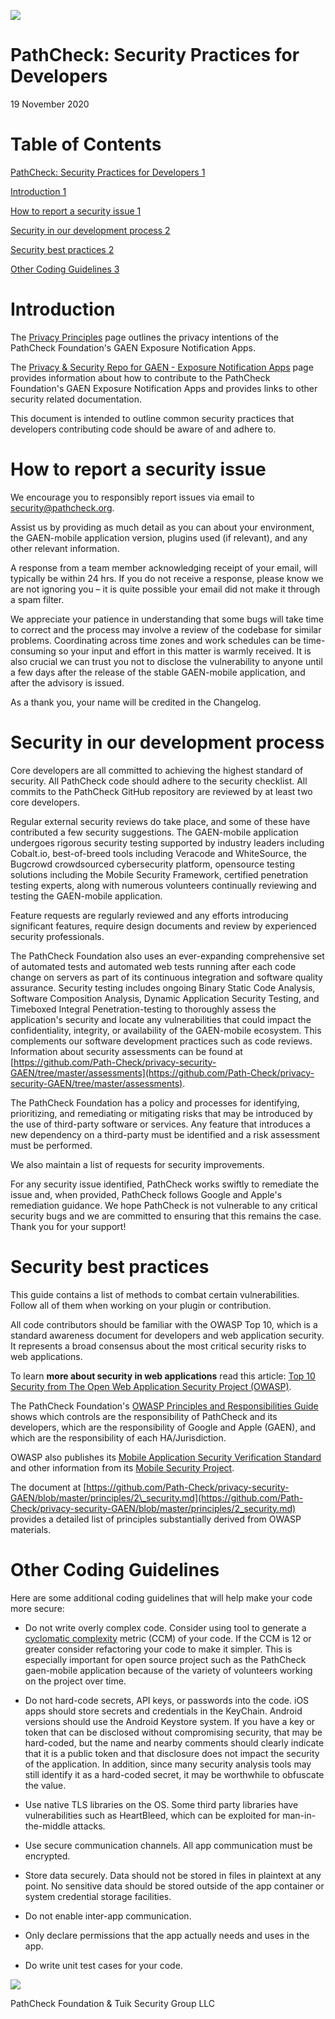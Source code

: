![](RackMultipart20201125-4-cadnvf_html_5ebd433fc02f9ab9.png)

# PathCheck: Security Practices for Developers

19 November 2020

# Table of Contents

[PathCheck: Security Practices for Developers 1](#_Toc56688686)

[Introduction 1](#_Toc56688687)

[How to report a security issue 1](#_Toc56688688)

[Security in our development process 2](#_Toc56688689)

[Security best practices 2](#_Toc56688690)

[Other Coding Guidelines 3](#_Toc56688691)

# Introduction

The [Privacy Principles](https://github.com/Path-Check/privacy-security-GAEN/blob/master/principles/1_Privacy.md) page outlines the privacy intentions of the PathCheck Foundation&#39;s GAEN Exposure Notification Apps.

The [Privacy &amp; Security Repo for GAEN - Exposure Notification Apps](https://github.com/Path-Check/privacy-security-GAEN) page provides information about how to contribute to the PathCheck Foundation&#39;s GAEN Exposure Notification Apps and provides links to other security related documentation.

This document is intended to outline common security practices that developers contributing code should be aware of and adhere to.

# How to report a security issue

We encourage you to responsibly report issues via email to security@pathcheck.org.

Assist us by providing as much detail as you can about your environment, the GAEN-mobile application version, plugins used (if relevant), and any other relevant information.

A response from a team member acknowledging receipt of your email, will typically be within 24 hrs. If you do not receive a response, please know we are not ignoring you – it is quite possible your email did not make it through a spam filter.

We appreciate your patience in understanding that some bugs will take time to correct and the process may involve a review of the codebase for similar problems. Coordinating across time zones and work schedules can be time-consuming so your input and effort in this matter is warmly received. It is also crucial we can trust you not to disclose the vulnerability to anyone until a few days after the release of the stable GAEN-mobile application, and after the advisory is issued.

As a thank you, your name will be credited in the Changelog.

# Security in our development process

Core developers are all committed to achieving the highest standard of security. All PathCheck code should adhere to the security checklist. All commits to the PathCheck GitHub repository are reviewed by at least two core developers.

Regular external security reviews do take place, and some of these have contributed a few security suggestions. The GAEN-mobile application undergoes rigorous security testing supported by industry leaders including Cobalt.io, best-of-breed tools including Veracode and WhiteSource, the Bugcrowd crowdsourced cybersecurity platform, opensource testing solutions including the Mobile Security Framework, certified penetration testing experts, along with numerous volunteers continually reviewing and testing the GAEN-mobile application.

Feature requests are regularly reviewed and any efforts introducing significant features, require design documents and review by experienced security professionals.

The PathCheck Foundation also uses an ever-expanding comprehensive set of automated tests and automated web tests running after each code change on servers as part of its continuous integration and software quality assurance. Security testing includes ongoing Binary Static Code Analysis, Software Composition Analysis, Dynamic Application Security Testing, and Timeboxed Integral Penetration-testing to thoroughly assess the application&#39;s security and locate any vulnerabilities that could impact the confidentiality, integrity, or availability of the GAEN-mobile ecosystem. This complements our software development practices such as code reviews. Information about security assessments can be found at [https://github.com/Path-Check/privacy-security-GAEN/tree/master/assessments](https://github.com/Path-Check/privacy-security-GAEN/tree/master/assessments).

The PathCheck Foundation has a policy and processes for identifying, prioritizing, and remediating or mitigating risks that may be introduced by the use of third-party software or services. Any feature that introduces a new dependency on a third-party must be identified and a risk assessment must be performed.

We also maintain a list of requests for security improvements.

For any security issue identified, PathCheck works swiftly to remediate the issue and, when provided, PathCheck follows Google and Apple&#39;s remediation guidance. We hope PathCheck is not vulnerable to any critical security bugs and we are committed to ensuring that this remains the case. Thank you for your support!

# Security best practices

This guide contains a list of methods to combat certain vulnerabilities. Follow all of them when working on your plugin or contribution.

All code contributors should be familiar with the OWASP Top 10, which is a standard awareness document for developers and web application security. It represents a broad consensus about the most critical security risks to web applications.

To learn **more about security in web applications** read this article: [Top 10 Security from The Open Web Application Security Project (OWASP)](https://www.owasp.org/index.php/Top_10_2013-Table_of_Contents).

The PathCheck Foundation&#39;s [OWASP Principles and Responsibilities Guide](https://github.com/Path-Check/privacy-security-GAEN/blob/master/principles/OWASP-Principles-Responsibility-Sheet.md) shows which controls are the responsibility of PathCheck and its developers, which are the responsibility of Google and Apple (GAEN), and which are the responsibility of each HA/Jurisdiction.

OWASP also publishes its [Mobile Application Security Verification Standard](https://github.com/OWASP/owasp-masvs) and other information from its [Mobile Security Project](https://owasp.org/www-project-mobile-security/).

The document at [https://github.com/Path-Check/privacy-security-GAEN/blob/master/principles/2\_security.md](https://github.com/Path-Check/privacy-security-GAEN/blob/master/principles/2_security.md) provides a detailed list of principles substantially derived from OWASP materials.

# Other Coding Guidelines

Here are some additional coding guidelines that will help make your code more secure:

 * Do not write overly complex code. Consider using tool to generate a [cyclomatic complexity](https://en.wikipedia.org/wiki/Cyclomatic_complexity) metric (CCM) of your code. If the CCM is 12 or greater consider refactoring your code to make it simpler. This is especially important for open source project such as the PathCheck gaen-mobile application because of the variety of volunteers working on the project over time.

 * Do not hard-code secrets, API keys, or passwords into the code. iOS apps should store secrets and credentials in the KeyChain. Android versions should use the Android Keystore system. If you have a key or token that can be disclosed without compromising security, that may be hard-coded, but the name and nearby comments should clearly indicate that it is a public token and that disclosure does not impact the security of the application. In addition, since many security analysis tools may still identify it as a hard-coded secret, it may be worthwhile to obfuscate the value.

 * Use native TLS libraries on the OS. Some third party libraries have vulnerabilities such as HeartBleed, which can be exploited for man-in-the-middle attacks.

 * Use secure communication channels. All app communication must be encrypted.

 * Store data securely. Data should not be stored in files in plaintext at any point. No sensitive data should be stored outside of the app container or system credential storage facilities.

 * Do not enable inter-app communication.

 * Only declare permissions that the app actually needs and uses in the app.

 * Do write unit test cases for your code.

![](RackMultipart20201125-4-cadnvf_html_353a77aa6a08bd29.gif)



PathCheck Foundation &amp; Tuik Security Group LLC